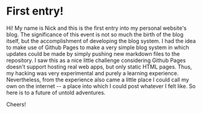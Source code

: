 # First entry!

Hi! My name is Nick and this is the first entry into my personal website's blog.
The significance of this event is not so much the birth of the blog itself, but
the accomplishment of developing the blog system. I had the idea to make use of
Github Pages to make a very simple blog system in which updates could be made by
simply pushing new markdown files to the repository. I saw this as a nice little
challenge considering Github Pages doesn't support hosting real web apps, but
only static HTML pages. Thus, my hacking was very experimental and purely a
learning experience. Nevertheless, from the experience also came a little place
I could call my own on the internet -- a place into which I could post whatever
I felt like. So here is to a future of untold adventures.

Cheers!
